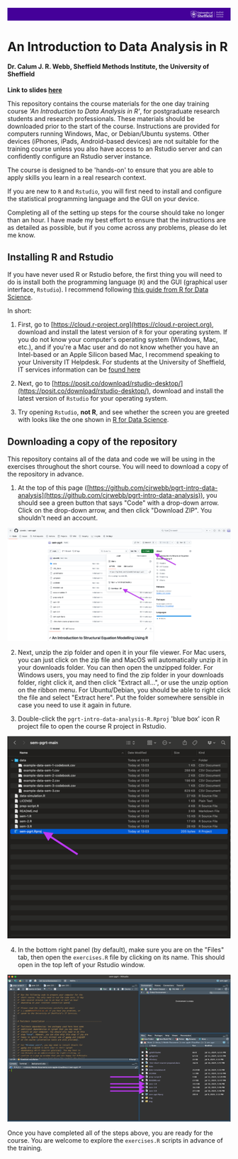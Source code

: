 
![](img/smi-header.png)

# An Introduction to Data Analysis in R

#### Dr. Calum J. R. Webb, Sheffield Methods Institute, the University of Sheffield


**Link to slides [here](https://calumwebb.co.uk/teaching/pgrt/intro-to-data-analysis/slides/)**


This repository contains the course materials for the one day training course *'An Introduction to Data Analysis in R'*, for postgraduate research students and research professionals. These materials should be downloaded prior to the start of the course. Instructions are provided for computers running Windows, Mac, or Debian/Ubuntu systems. Other devices (iPhones, iPads, Android-based devices) are not suitable for the training course unless you also have access to an Rstudio server and can confidently configure an Rstudio server instance. 

The course is designed to be 'hands-on' to ensure that you are able to apply skills you learn in a real research context.

If you are new to `R` and `Rstudio`, you will first need to install and configure the statistical programming language and the GUI on your device. 

Completing all of the setting up steps for the course should take no longer than an hour. I have made my best effort to ensure that the instructions are as detailed as possible, but if you come across any problems, please do let me know.


## Installing R and Rstudio

If you have never used R or Rstudio before, the first thing you will need to do is install both the programming language (`R`) and the GUI (graphical user interface, `Rstudio`). I recommend following [this guide from R for Data Science](https://r4ds.hadley.nz/intro#prerequisites). 

In short: 

1) First, go to [https://cloud.r-project.org](https://cloud.r-project.org), download and install the latest version of `R` for your operating system. If you do not know your computer's operating system (Windows, Mac, etc.), and if you're a Mac user and do not know whether you have an Intel-based or an Apple Silicon based Mac, I recommend speaking to your University IT Helpdesk. For students at the University of Sheffield, IT services information can be [found here](https://www.sheffield.ac.uk/it-services)

2) Next, go to [https://posit.co/download/rstudio-desktop/](https://posit.co/download/rstudio-desktop/), download and install the latest version of `Rstudio` for your operating system. 

3) Try opening `Rstudio`, **not R**, and see whether the screen you are greeted with looks like the one shown in [R for Data Science](https://r4ds.hadley.nz/intro#prerequisites). 


## Downloading a copy of the repository

This repository contains all of the data and code we will be using in the exercises throughout the short course. You will need to download a copy of the repository in advance.

1) At the top of this page ([https://github.com/cjrwebb/pgrt-intro-data-analysis](https://github.com/cjrwebb/pgrt-intro-data-analysis)), you should see a green button that says "Code" with a drop-down arrow. Click on the drop-down arrow, and then click "Download ZIP". You shouldn't need an account.

![](img/readme-img-1.png)


2) Next, unzip the zip folder and open it in your file viewer. For Mac users, you can just click on the zip file and MacOS will automatically unzip it in your downloads folder. You can then open the unzipped folder. For Windows users, you may need to find the zip folder in your downloads folder, right click it, and then click "Extract all...", or use the unzip option on the ribbon menu. For Ubuntu/Debian, you should be able to right click the file and select "Extract here". Put the folder somewhere sensible in case you need to use it again in future.

3) Double-click the `pgrt-intro-data-analysis-R.Rproj` 'blue box' icon R project file to open the course R project in Rstudio.


<p align="center" width="100%">

![](img/readme-img-2.png)

</p>


4) In the bottom right panel (by default), make sure you are on the "Files" tab, then open the `exercises.R` file by clicking on its name. This should open in the top left of your Rstudio window. 

<p align="center" width="100%">

![](img/readme-img-3.png)

</p>
  
Once you have completed all of the steps above, you are ready for the course. You are welcome to explore the `exercises.R` scripts in advance of the training. 
  
  
<br><br><br>